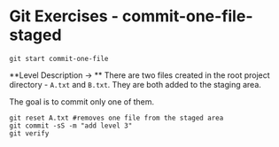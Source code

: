 # Git Exercises - commit-one-file-staged 
```
git start commit-one-file
```
**Level Description -> ** There are two files created in the root project directory - `A.txt` and `B.txt`. They are both added to the staging area.

The goal is to commit only one of them.
```
git reset A.txt #removes one file from the staged area
git commit -sS -m "add level 3"
git verify
```